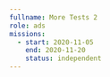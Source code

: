 ```yaml
---
fullname: More Tests 2
role: ads
missions:
  - start: 2020-11-05
    end: 2020-11-20
    status: independent
---
```


